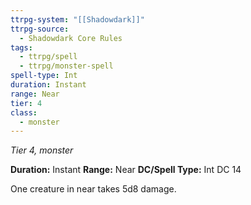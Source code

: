 ```yaml
---
ttrpg-system: "[[Shadowdark]]"
ttrpg-source:
  - Shadowdark Core Rules
tags:
  - ttrpg/spell
  - ttrpg/monster-spell
spell-type: Int
duration: Instant
range: Near
tier: 4
class:
  - monster
---
```

*Tier 4, monster*

**Duration:** Instant
**Range:** Near
**DC/Spell Type:** Int DC 14

One creature in near takes 5d8 damage.
